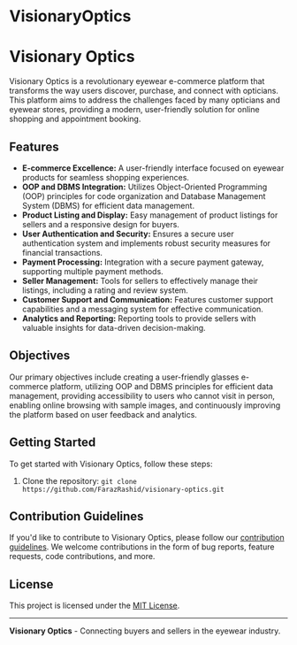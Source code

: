 # VisionaryOptics
# Visionary Optics


Visionary Optics is a revolutionary eyewear e-commerce platform that transforms the way users discover, purchase, and connect with opticians. This platform aims to address the challenges faced by many opticians and eyewear stores, providing a modern, user-friendly solution for online shopping and appointment booking.

## Features

- **E-commerce Excellence:** A user-friendly interface focused on eyewear products for seamless shopping experiences.
- **OOP and DBMS Integration:** Utilizes Object-Oriented Programming (OOP) principles for code organization and Database Management System (DBMS) for efficient data management.
- **Product Listing and Display:** Easy management of product listings for sellers and a responsive design for buyers.
- **User Authentication and Security:** Ensures a secure user authentication system and implements robust security measures for financial transactions.
- **Payment Processing:** Integration with a secure payment gateway, supporting multiple payment methods.
- **Seller Management:** Tools for sellers to effectively manage their listings, including a rating and review system.
- **Customer Support and Communication:** Features customer support capabilities and a messaging system for effective communication.
- **Analytics and Reporting:** Reporting tools to provide sellers with valuable insights for data-driven decision-making.

## Objectives

Our primary objectives include creating a user-friendly glasses e-commerce platform, utilizing OOP and DBMS principles for efficient data management, providing accessibility to users who cannot visit in person, enabling online browsing with sample images, and continuously improving the platform based on user feedback and analytics.

## Getting Started

To get started with Visionary Optics, follow these steps:

1. Clone the repository: `git clone https://github.com/FarazRashid/visionary-optics.git`

## Contribution Guidelines

If you'd like to contribute to Visionary Optics, please follow our [contribution guidelines](CONTRIBUTING.md). We welcome contributions in the form of bug reports, feature requests, code contributions, and more.

## License

This project is licensed under the [MIT License](LICENSE).

---

**Visionary Optics** - Connecting buyers and sellers in the eyewear industry.

